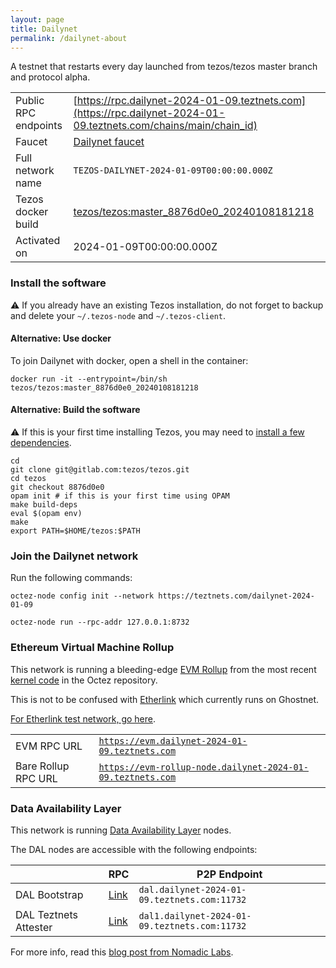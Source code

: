 ```yaml
---
layout: page
title: Dailynet
permalink: /dailynet-about
---
```


A testnet that restarts every day launched from tezos/tezos master branch and protocol alpha.

| | |
|-------|---------------------|
| Public RPC endpoints | [https://rpc.dailynet-2024-01-09.teztnets.com](https://rpc.dailynet-2024-01-09.teztnets.com/chains/main/chain_id)<br/> |
| Faucet | [Dailynet faucet](https://faucet.dailynet-2024-01-09.teztnets.com) |
| Full network name | `TEZOS-DAILYNET-2024-01-09T00:00:00.000Z` |
| Tezos docker build | [tezos/tezos:master_8876d0e0_20240108181218](https://hub.docker.com/r/tezos/tezos/tags?page=1&ordering=last_updated&name=master_8876d0e0_20240108181218) |
| Activated on | 2024-01-09T00:00:00.000Z |





### Install the software

⚠️  If you already have an existing Tezos installation, do not forget to backup and delete your `~/.tezos-node` and `~/.tezos-client`.



#### Alternative: Use docker

To join Dailynet with docker, open a shell in the container:

```
docker run -it --entrypoint=/bin/sh tezos/tezos:master_8876d0e0_20240108181218
```

#### Alternative: Build the software

⚠️  If this is your first time installing Tezos, you may need to [install a few dependencies](https://tezos.gitlab.io/introduction/howtoget.html#setting-up-the-development-environment-from-scratch).

```
cd
git clone git@gitlab.com:tezos/tezos.git
cd tezos
git checkout 8876d0e0
opam init # if this is your first time using OPAM
make build-deps
eval $(opam env)
make
export PATH=$HOME/tezos:$PATH
```

### Join the Dailynet network

Run the following commands:

```
octez-node config init --network https://teztnets.com/dailynet-2024-01-09

octez-node run --rpc-addr 127.0.0.1:8732
```


### Ethereum Virtual Machine Rollup

This network is running a bleeding-edge [EVM Rollup](https://docs.etherlink.com/welcome/what-is-etherlink) from the most recent [kernel code](https://gitlab.com/tezos/tezos/-/tree/master/etherlink) in the Octez repository.

This is not to be confused with [Etherlink](https://docs.etherlink.com/get-started/connect-your-wallet-to-etherlink) which currently runs on Ghostnet.

[For Etherlink test network, go here](https://docs.etherlink.com/get-started/connect-your-wallet-to-etherlink).

| | |
|-------|---------------------|
| EVM RPC URL | [`https://evm.dailynet-2024-01-09.teztnets.com`](https://evm.dailynet-2024-01-09.teztnets.com) |
| Bare Rollup RPC URL | [`https://evm-rollup-node.dailynet-2024-01-09.teztnets.com`](https://evm-rollup-node.dailynet-2024-01-09.teztnets.com/global/block/head) |




### Data Availability Layer

This network is running [Data Availability Layer](https://tezos.gitlab.io/shell/dal.html) nodes.


The DAL nodes are accessible with the following endpoints:

| | RPC | P2P Endpoint |
|------------|---------|--------------|
| DAL Bootstrap | [Link](https://dal-bootstrap-rpc.dailynet-2024-01-09.teztnets.com) | `dal.dailynet-2024-01-09.teztnets.com:11732` |
| DAL Teztnets Attester | [Link](https://dal-attester-rpc.dailynet-2024-01-09.teztnets.com) | `dal1.dailynet-2024-01-09.teztnets.com:11732` |


For more info, read this [blog post from Nomadic Labs](https://research-development.nomadic-labs.com/data-availability-layer-tezos.html).



